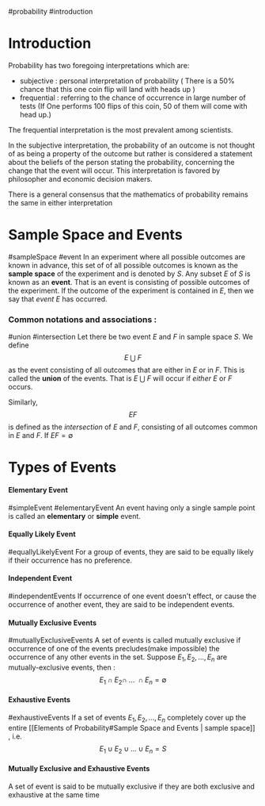 #probability #introduction 
# Introduction
Probability has two foregoing interpretations which are:
- subjective : personal interpretation of probability ( There is a $50$% chance that this one coin flip will land with heads up )
- frequential :  referring to the chance of occurrence in large number of tests (If One performs 100 flips of this coin, 50 of them will come with head up.)

The frequential interpretation is the most prevalent among scientists. 

In the subjective interpretation, the probability of an outcome is not thought of as being a property of the outcome but rather is considered a statement about the beliefs of the person stating the probability, concerning the change that the event will occur. This interpretation is favored by philosopher and economic decision makers.

There is a general consensus that the mathematics of probability remains the same in either interpretation

# Sample Space and Events
#sampleSpace #event
In an experiment where all possible outcomes are known in advance, this set of of all possible outcomes is known as the **sample space** of the experiment and is denoted by $S$.
Any subset $E$ of $S$ is known as an **event**. That is an event is consisting of possible outcomes of the experiment. If the outcome of the experiment is contained in $E$, then we say that *event* $E$ has occurred.


### Common notations and associations :
#union #intersection 
Let there be two event $E$ and $F$  in sample space $S$.
We define $$E \;\bigcup \;F$$ as the event  consisting of all outcomes that are either in $E$ or in $F$. This is called the **union** of the events. That is $E\;\bigcup\;F$ will occur if *either* $E$ or $F$ occurs.

Similarly, $$EF$$ is defined as the *intersection* of $E$ and $F$, consisting of all outcomes common in $E$ and $F$.
If $EF = \emptyset$ 

# Types of Events
#### Elementary Event
#simpleEvent #elementaryEvent
An event having only a single sample point is called an **elementary** or **simple** event.

#### Equally Likely Event
#equallyLikelyEvent
For a group of events, they are said to be equally likely if their occurrence has no preference.

#### Independent Event
#independentEvents 
If occurrence of one event doesn't effect, or cause the occurrence of another event, they are said to be independent events.

#### Mutually Exclusive Events
#mutuallyExclusiveEvents
A set of events is called mutually exclusive if occurrence of one of the events precludes(make impossible) the occurrence of any other events in the set. Suppose $E_1, E_2, ... , E_n$ are mutually-exclusive events, then : $$ E_1 \cap E_2 \cap \; ... \; \cap E_n = \emptyset $$
#### Exhaustive Events
#exhaustiveEvents
If a set of events $E_1, E_2, ..., E_n$ completely cover up the entire [[Elements of Probability#Sample Space and Events | sample space]] , i.e. $$E_1 \cup E_2 \cup ... \cup E_n = S$$
#### Mutually Exclusive and Exhaustive Events
A set of event is said to be mutually exclusive if they are both exclusive and exhaustive at the same time

